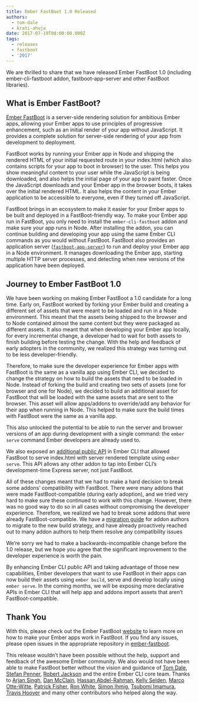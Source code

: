 ```yaml
---
title: Ember FastBoot 1.0 Released
authors:
  - tom-dale
  - krati-ahuja
date: 2017-07-19T00:00:00.000Z
tags:
  - releases
  - fastboot
  - '2017'
---
```



We are thrilled to share that we have released Ember FastBoot 1.0 (including ember-cli-fastboot addon, fastboot-app-server and other FastBoot libraries).

## What is Ember FastBoot?

[Ember FastBoot](http://www.ember-fastboot.com/) is a server-side rendering solution for ambitious Ember apps,
allowing your Ember apps to use principles of progressive enhancement, such as an initial render of your app without JavaScript.
It provides a complete solution for server-side rendering of your app from development to deployment.

FastBoot works by running your Ember app in Node and shipping the rendered HTML of your initial requested route in your index.html (which also contains scripts for your app to boot in browser) to the user.
This helps you show meaningful content to your user while the JavaScript is being downloaded, and also helps the initial page of your app to paint faster.
Once the JavaScript downloads and your Ember app in the browser boots, it takes over the initial rendered HTML.
It also helps the content in your Ember application to be accessible to everyone, even if they turned off JavaScript.

FastBoot brings in an ecosystem to make it easier for your Ember apps to be built and deployed in a FastBoot-friendly way. To make your Ember app run in FastBoot, you only need to install the `ember-cli-fastboot` addon and make sure your app runs in Node. After installing the addon, you can continue building and developing your app using the same Ember CLI commands as you would without FastBoot. FastBoot also provides an application server ([`fastboot-app-server`](https://github.com/ember-fastboot/fastboot-app-server)) to run and deploy your Ember app in a Node environment. It manages downloading the Ember app, starting multiple HTTP server processes, and detecting when new versions of the application have been deployed.


## Journey to Ember FastBoot 1.0

We have been working on making Ember FastBoot a 1.0 candidate for a long time. Early on, FastBoot worked by forking your Ember build and creating a different set of assets that were meant to be loaded and run in a Node environment. This meant that the assets being shipped to the browser and to Node contained almost the same content but they were packaged as different assets. It also meant that when developing your Ember app locally, for every incremental change, a developer had to wait for both assets to finish building before testing the change. With the help and feedback of early adopters in the community, we realized this strategy was turning out to be less developer-friendly.

Therefore, to make sure the developer experience for Ember apps with FastBoot is the same as a vanilla app using Ember CLI, we decided to change the strategy on how to build the assets that need to be loaded in Node. Instead of forking the build and creating two sets of assets (one for browser and one for Node), we decided to build an additional asset for FastBoot that will be loaded with the same assets that are sent to the browser. This asset will allow apps/addons to override/add any behavior for their app when running in Node. This helped to make sure the build times with FastBoot were the same as a vanilla app.

This also unlocked the potential to be able to run the server and browser versions of an app during development with a single command: the `ember serve` command Ember developers are already used to.

<!-- alex ignore just -->
We also exposed an [additional public API](https://github.com/ember-cli/rfcs/pull/80) in Ember CLI that allowed FastBoot to serve index.html with server rendered template using `ember serve`. This API allows any other addon to tap into Ember CLI’s development-time Express server, not just FastBoot.

All of these changes meant that we had to make a hard decision to break some addons’ compatibility with FastBoot. There were many addons that were made FastBoot-compatible (during early adoption), and we tried very hard to make sure these continued to work with this change. However, there was no good way to do so in all cases without compromising the developer experience. Therefore, we realized we had to break some addons that were already FastBoot-compatible. We have a [migration guide](https://gist.github.com/kratiahuja/d22de0fb1660cf0ef58f07a6bcbf1a1c) for addon authors to migrate to the new build strategy, and have already proactively reached out to many addon authors to help them resolve any compatibility issues

We’re sorry we had to make a backwards-incompatible change before the 1.0 release, but we hope you agree that the significant improvement to the developer experience is worth the pain.

By enhancing Ember CLI public API and taking advantage of those new capabilities, Ember developers that want to use FastBoot in their apps can now build their assets using `ember build`, serve and develop locally using `ember serve`. In the coming months, we will be exposing more declarative APIs in Ember CLI that will help app and addons import assets that aren’t FastBoot-compatible.

## Thank You

With this, please check out the Ember FastBoot [website](http://ember-fastboot.com) to learn more on how to make your Ember apps work in FastBoot. If you find any issues, please open issues in the appropriate repository in [ember-fastboot](https://github.com/ember-fastboot).

<!-- alex ignore white -->
This release wouldn’t have been possible without the help, support and feedback of the awesome Ember community. We also would not have been able to make FastBoot better without the vision and guidance of [Tom Dale](http://github.com/tomdale), [Stefan Penner](https://github.com/stefanpenner), [Robert Jackson](https://github.com/rwjblue) and the entire Ember CLI core team. Thanks to [Arjan Singh](https://github.com/arjansingh), [Dan McClain](https://github.com/danmcclain), [Hassan Abdel-Rahman](https://github.com/habdelra), [Kelly Selden](https://github.com/kellyselden), [Marco Otte-Witte](https://github.com/marcoow), [Patrick Fisher](https://github.com/pwfisher), [Ron White](https://github.com/ronco), [Simon Ihmig](https://github.com/simonihmig), [Tsubomi Imamura](https://github.com/tsubomii), [Travis Hoover](https://github.com/thoov) and many other contributors who helped along the way.
